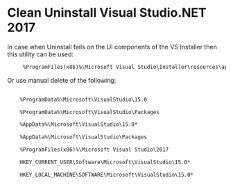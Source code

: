 # Clean Uninstall Visual Studio.NET 2017

In case when Uninstall fails on the UI components of the VS Installer then this utility can be used:

```cmd
     %ProgramFiles(x86)%\Microsoft Visual Studio\Installer\resources\app\layout\installcleanup.exe
```

Or use manual delete of the following:

```txt
    
    %ProgramData%\Microsoft\VisualStudio\15.0

    %ProgramData%\Microsoft\VisualStudio\Packages

    %AppData%\Microsoft\VisualStudio\15.0*

    %AppData%\Microsoft\VisualStudio\Packages

    %ProgramFiles(x86)%\Microsoft Visual Studio\2017

    HKEY_CURRENT_USER\Software\Microsoft\VisualStudio\15.0*

    HKEY_LOCAL_MACHINE\SOFTWARE\Microsoft\VisualStudio\15.0*
```
